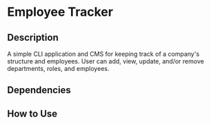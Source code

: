 # Employee Tracker


## Description
A simple CLI application and CMS for keeping track of a company's structure and employees.  User can add, view, update, and/or remove departments, roles, and employees.

## Dependencies

## How to Use

##
